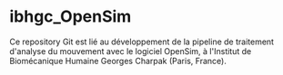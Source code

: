 # ibhgc_OpenSim
Ce repository Git est lié au développement de la pipeline de traitement d'analyse du mouvement avec le logiciel OpenSim, à l'Institut de Biomécanique Humaine Georges Charpak (Paris, France).
